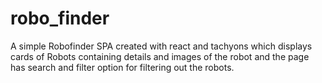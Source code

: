 # robo_finder
A simple Robofinder SPA created with react and tachyons which displays cards of Robots containing details and images of the robot and the page has search and filter option for filtering out the robots.
